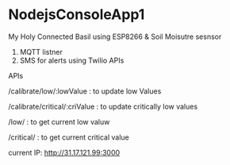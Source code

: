﻿# NodejsConsoleApp1


My Holy Connected Basil using ESP8266 & Soil Moisutre sesnsor

1. MQTT listner
2. SMS for alerts using Twilio APIs

APIs

/calibrate/low/:lowValue : to update low Values

/calibrate/critical/:criValue : to update critically low values

/low/ : to get current low valuw

/critical/ : to get current critical value

current IP: http://31.17.121.99:3000